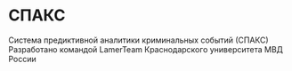 # СПАКС
Система предиктивной аналитики криминальных событий (СПАКС)&#xA;
Разработано командой LamerTeam Краснодарского университета МВД России
